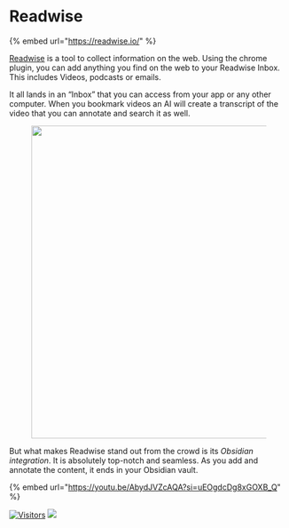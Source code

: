 # Readwise

{% embed url="https://readwise.io/" %}

[Readwise](https://read.readwise.io/) is a tool to collect information on the web. Using the chrome plugin, you can add anything you find on the web to your Readwise Inbox. This includes Videos, podcasts or emails.

It all lands in an “Inbox” that you can access from your app or any other computer. When you bookmark videos an AI will create a transcript of the video that you can annotate and search it as well.

<figure><img src="https://substackcdn.com/image/fetch/f_auto,q_auto:good,fl_progressive:steep/https%3A%2F%2Fsubstack-post-media.s3.amazonaws.com%2Fpublic%2Fimages%2F22935e86-6b54-4ea9-b20c-3220cae604c1_3068x1944.jpeg" alt="" width="563"><figcaption></figcaption></figure>

But what makes Readwise stand out from the crowd is its _Obsidian integration_. It is absolutely top-notch and seamless. As you add and annotate the content, it ends in your Obsidian vault.

{% embed url="https://youtu.be/AbydJVZcAQA?si=uEOgdcDg8xGOXB_Q" %}

[![Visitors](https://api.visitorbadge.io/api/visitors?path=https%3A%2F%2Fgithub.com%2Fdrshahizan\&labelColor=%23697689\&countColor=%23555555\&style=plastic)](https://visitorbadge.io/status?path=https%3A%2F%2Fgithub.com%2Fdrshahizan) ![](https://hit.yhype.me/github/profile?user\_id=81284918)